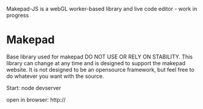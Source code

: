 Makepad-JS is a webGL worker-based library and live code editor - work in progress

# Makepad
Base library used for makepad DO NOT USE OR RELY ON STABILITY. This library can change at any time and is designed to support the makepad website. It is not designed to be an opensource framework, but feel free to do whatever you want with the source.

Start: node devserver

open in browser: http://
